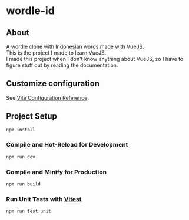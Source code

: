 # wordle-id

## About
A wordle clone with Indonesian words made with VueJS.  
This is the project I made to learn VueJS.  
I made this project when I don't know anything about VueJS, so I have to figure stuff out by reading the documentation.  

## Customize configuration

See [Vite Configuration Reference](https://vitejs.dev/config/).

## Project Setup

```sh
npm install
```

### Compile and Hot-Reload for Development

```sh
npm run dev
```

### Compile and Minify for Production

```sh
npm run build
```

### Run Unit Tests with [Vitest](https://vitest.dev/)

```sh
npm run test:unit
```
